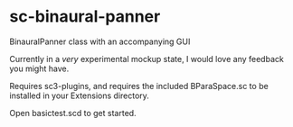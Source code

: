 # sc-binaural-panner
BinauralPanner class with an accompanying GUI

Currently in a *very* experimental mockup state, I would love any feedback you might have.

Requires sc3-plugins, and requires the included BParaSpace.sc to be installed in your Extensions directory.

Open basictest.scd to get started.
